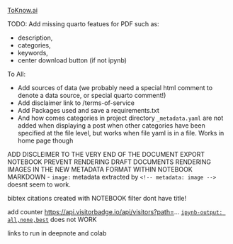 [ToKnow.ai](toknow.ai)

TODO:
Add missing quarto featues for PDF such as:
- description, 
- categories, 
- keywords, 
- center download button (if not ipynb)

To All:
 - Add sources of data (we probably need a special html comment to denote a data source, or special quarto comment!)
 - Add disclaimer link to /terms-of-service
 - Add Packages used and save a requirements.txt
 - And how comes categories in project directory `_metadata.yaml` are not added when displaying a post when other categories have been specified at the file level, but works when file yaml is in a file. Works in home page though


 ADD DISCLEIMER TO THE VERY END OF THE DOCUMENT
 EXPORT NOTEBOOK
 PREVENT RENDERING DRAFT DOCUMENTS
 RENDERING IMAGES IN THE NEW METADATA FORMAT WITHIN NOTEBOOK MARKDOWN - `image:` metadata extracted by `<!-- metadata: image -->` doesnt seem to work.

bibtex citations created with NOTEBOOK filter dont have title!

add counter https://api.visitorbadge.io/api/visitors?path=...
[`ipynb-output: all,none,best`](https://quarto.org/docs/reference/formats/ipynb.html) does not WORK

links to run in deepnote and colab
